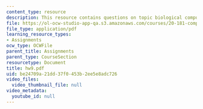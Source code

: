 ```yaml
---
content_type: resource
description: This resource contains questions on topic biological computation.
file: https://ol-ocw-studio-app-qa.s3.amazonaws.com/courses/20-181-computation-for-biological-engineers-fall-2006/be24709a21dd37f0453b2ee5e8adc726_hw9.pdf
file_type: application/pdf
learning_resource_types:
- Assignments
ocw_type: OCWFile
parent_title: Assignments
parent_type: CourseSection
resourcetype: Document
title: hw9.pdf
uid: be24709a-21dd-37f0-453b-2ee5e8adc726
video_files:
  video_thumbnail_file: null
video_metadata:
  youtube_id: null
---
```

